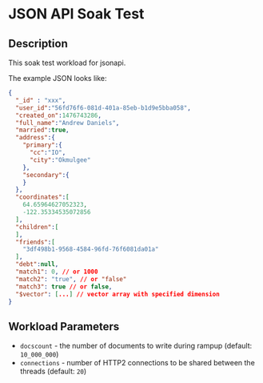 # JSON API Soak Test

## Description

This soak test workload for jsonapi.

The example JSON looks like:

```json
{
  "_id" : "xxx",
  "user_id":"56fd76f6-081d-401a-85eb-b1d9e5bba058",
  "created_on":1476743286,
  "full_name":"Andrew Daniels",
  "married":true,
  "address":{
    "primary":{
      "cc":"IO",
      "city":"Okmulgee"
    },
    "secondary":{
    }
  },
  "coordinates":[
    64.65964627052323,
    -122.35334535072856
  ],
  "children":[
  ],
  "friends":[
    "3df498b1-9568-4584-96fd-76f6081da01a"
  ],
  "debt":null,
  "match1": 0, // or 1000
  "match2": "true", // or "false"
  "match3": true // or false,
  "$vector": [...] // vector array with specified dimension
}
```



## Workload Parameters
- `docscount` - the number of documents to write during rampup (default: `10_000_000`)
- `connections` - number of HTTP2 connections to be shared between the threads (default: `20`) 


